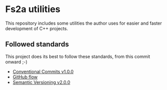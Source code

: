 # Fs2a utilities

This repository includes some utilities the author uses for easier and faster development of
C++ projects.

## Followed standards

This project does its best to follow these standards, from this commit onward ;-)

* [Conventional Commits v1.0.0](https://www.conventionalcommits.org/en/v1.0.0/)
* [GitHub flow](https://docs.github.com/en/get-started/using-github/github-flow)
* [Semantic Versioning v2.0.0](https://semver.org/spec/v2.0.0.html)
